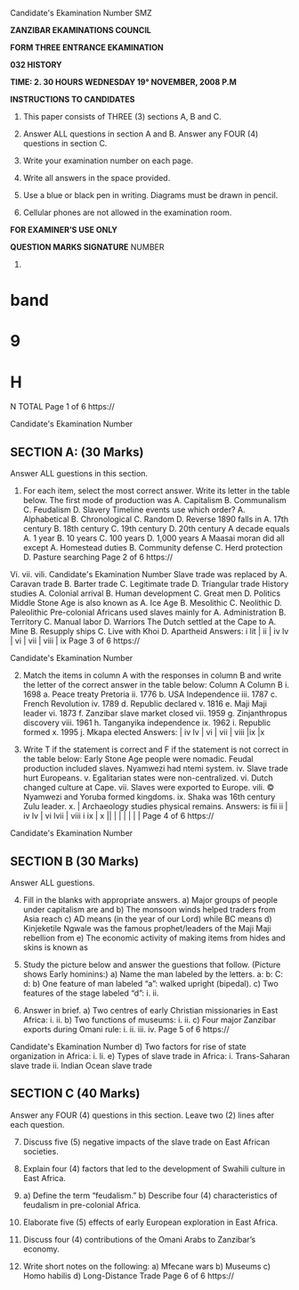 Candidate's Ekamination Number
SMZ

**ZANZIBAR EKAMINATIONS COUNCIL**

**FORM THREE ENTRANCE EKAMINATION**

**032 HISTORY**

**TIME: 2. 30 HOURS WEDNESDAY 19° NOVEMBER, 2008 P.M**

**INSTRUCTIONS TO CANDIDATES**

1. This paper consists of THREE (3) sections A, B and C.

2. Answer ALL questions in section A and B. Answer any FOUR (4)
questions in section C.

3. Write your examination number on each page.

4. Write all answers in the space provided.

5. Use a blue or black pen in writing. Diagrams must be drawn in pencil.

6. Cellular phones are not allowed in the examination room.

**FOR EXAMINER’S USE ONLY**

**QUESTION MARKS SIGNATURE**
NUMBER

1. 
band
=
9
=
H
=
N
TOTAL
Page 1 of 6
https://

Candidate's Ekamination Number

## SECTION A: (30 Marks)
Answer ALL guestions in this section.

1. For each item, select the most correct answer. Write its letter in the table below.
The first mode of production was
A. Capitalism
B. Communalism
C. Feudalism
D. Slavery
Timeline events use which order?
A. Alphabetical
B. Chronological
C. Random
D. Reverse
1890 falls in
A. 17th century
B. 18th century
C. 19th century
D. 20th century
   A decade equals
A. 1 year
B. 10 years
C. 100 years
D. 1,000 years
   A Maasai moran did all except
A. Homestead duties
B. Community defense
C. Herd protection
D. Pasture searching
Page 2 of 6
https://

Vi.
vii.
vili.
Candidate's Ekamination Number
Slave trade was replaced by
A. Caravan trade
B. Barter trade
C. Legitimate trade
D. Triangular trade
History studies
A. Colonial arrival
B. Human development
C. Great men
D. Politics
Middle Stone Age is also known as
A. Ice Age
B. Mesolithic
C. Neolithic
D. Paleolithic
Pre-colonial Africans used slaves mainly for
A. Administration
B. Territory
C. Manual labor
D. Warriors
The Dutch settled at the Cape to
A. Mine
B. Resupply ships
C. Live with Khoi
D. Apartheid
Answers:
i lit | ii | iv lv | vi | vii | viii | ix
Page 3 of 6
https://

Candidate's Ekamination Number

2. Match the items in column A with the responses in column B and write the letter of the correct answer in the table below:
Column A Column B
i. 1698 a. Peace treaty Pretoria ii. 1776 b. USA Independence iii. 1787 c. French Revolution iv. 1789 d. Republic declared v. 1816 e. Maji Maji leader vi. 1873 f. Zanzibar slave market closed vii. 1959 g. Zinjanthropus discovery viii. 1961 h. Tanganyika independence ix. 1962 i. Republic formed x. 1995 j. Mkapa elected
Answers:
| iv lv | vi | vii | viii |ix |x

3. Write T if the statement is correct and F if the statement is not correct in the table below:
Early Stone Age people were nomadic.
Feudal production included slaves.
Nyamwezi had ntemi system.
iv. Slave trade hurt Europeans.
v. Egalitarian states were non-centralized.
vi. Dutch changed culture at Cape.
vii. Slaves were exported to Europe.
vili. © Nyamwezi and Yoruba formed kingdoms.
ix. Shaka was 16th century Zulu leader.
x. | Archaeology studies physical remains.
Answers:
is fii ii | iv lv | vi lvii | viii i ix | x
|| | | | | | |
Page 4 of 6
https://

Candidate's Ekamination Number

## SECTION B (30 Marks)
Answer ALL guestions.

4. Fill in the blanks with appropriate answers.
a) Major groups of people under capitalism are and b) The monsoon winds helped traders from Asia reach c) AD means (in the year of our Lord) while BC means d) Kinjeketile Ngwale was the famous prophet/leaders of the Maji Maji rebellion from e) The economic activity of making items from hides and skins is known as

5. Study the picture below and answer the guestions that follow.
(Picture shows Early hominins:)
a) Name the man labeled by the letters.
a:
b:
C:
d:
b) One feature of man labeled “a”: walked upright (bipedal).
c) Two features of the stage labeled “d”:
i.
ii.

6. Answer in brief.
a) Two centres of early Christian missionaries in East Africa:
i.
ii.
b) Two functions of museums:
i.
ii.
c) Four major Zanzibar exports during Omani rule:
i.
ii.
iii.
iv.
Page 5 of 6
https://

Candidate's Ekamination Number d) Two factors for rise of state organization in Africa:
i.
li.
e) Types of slave trade in Africa:
i. Trans-Saharan slave trade ii. Indian Ocean slave trade

## SECTION C (40 Marks)
Answer any FOUR (4) questions in this section.
Leave two (2) lines after each question.

7. Discuss five (5) negative impacts of the slave trade on East African societies.

8. Explain four (4) factors that led to the development of Swahili culture in East
Africa.

9. a) Define the term “feudalism.”
b) Describe four (4) characteristics of feudalism in pre-colonial Africa.

10. Elaborate five (5) effects of early European exploration in East Africa.

11. Discuss four (4) contributions of the Omani Arabs to Zanzibar’s economy.

12. Write short notes on the following:
a) Mfecane wars b) Museums c) Homo habilis d) Long-Distance Trade
Page 6 of 6
https://